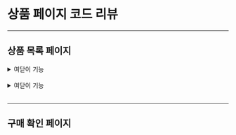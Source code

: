 상품 페이지 코드 리뷰
==================

***    

상품 목록 페이지
---------------

  <details>
  <summary>여닫이 기능</summary>
  <div markdown="1">

## 객체
**Dto**

    
## Back-End 코드

**Controller**
```java
    public ResponseEntity<?> searchProductsWithMinPriceAndMaxPrice(SearchMasterProductReqDto searchMasterProductReqDto) {
        return ResponseEntity.ok().body(productService.searchProductsWithMinPriceAndMaxPrice(searchMasterProductReqDto));
    }
```
* 해당 컨트롤러로 상품 목록을 List로 받아온다.

  </div>
  </details>
  
<br/>


  <details>
  <summary>여닫이 기능</summary>
  <div markdown="2">
  

  </div>
  </details>
  
<br/>


***    


구매 확인 페이지
---------------
